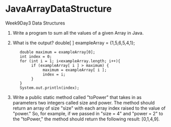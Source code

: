 # JavaArrayDataStructure
Week9Day3
Data Structures
1. Write a program to sum all the values of a given Array in Java.
2. What is the output?
          double[ ] exampleArray = {1,5,6,5,4,1};

          double maximum = exampleArray[0];
          int index = 0;
          for (int i = 1; i<exampleArray.length; i++){
               if (exampleArray[ i ] > maximum) {
                    maximum = exampleArray[ i ];
                    index = i;
               }
          }
          System.out.println(index);

3. Write a public static method called "toPower" that takes in as parameters two integers called size and power. The method    should return an array of size "size" with each array index raised to the value of "power." So, for example, if we passed in "size = 4" and "power = 2" to the "toPower," the method should return the following result: [0,1,4,9].
